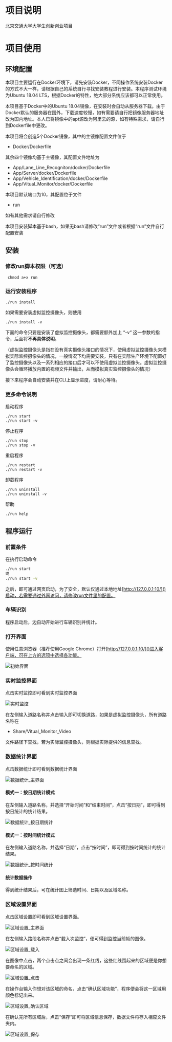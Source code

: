 # 项目说明
北京交通大学大学生创新创业项目
# 项目使用
## 环境配置
本项目主要运行在Docker环境下，请先安装Docker，不同操作系统安装Docker的方式不大一样，请根据自己的系统自行寻找安装教程进行安装。本程序测试环境为Ubuntu 18.04 LTS，根据Docker的特性，绝大部分系统应该都可以正常使用。

本项目基于Docker中的Ubuntu 18.04镜像，在安装时会自动从服务器下载。由于Docker默认的服务器在国外，下载速度较慢，如有需要请自行把镜像服务器地址改为国内地址。本人已将镜像中的apt源改为阿里云的源，如有特殊需求，请自行到Dockerfile中更改。

本项目将会创造5个Docker镜像，其中的主镜像配置文件位于
* Docker/Dockerfile

其余四个镜像均基于主镜像，其配置文件地址为
* App/Lane_Line_Recogniton/docker/Dockerfile
* App/Server/docker/Dockerfile
* App/Vehicle_Identification/docker/Dockerfile
* App/Vitual_Monitor/docker/Dockerfile

本项目默认端口为10，其配置位于文件
* run

如有其他需求请自行修改

本项目安装脚本基于bash，如果无bash请修改“run”文件或者根据“run”文件自行配置安装
## 安装
### 修改run脚本权限（可选）
```shell
 chmod a+x run
 ```

### 运行安装程序
```shell 
./run install
```

如果需要安装虚拟监控摄像头，则使用
```shell
./run install -v
```

下面的命令只要是安装了虚拟监控摄像头，都需要额外加上 “-v“ 这一参数的指令，后面将**不再具体说明**。

（虚拟监控摄像头是指在没有真实摄像头接口的情况下，使用虚拟监控摄像头来模拟实际监控摄像头的情况，一般情况下均需要安装，只有在实际生产环境下配置好了监控摄像头以及一系列相应的接口后才可以不使用虚拟监控摄像头。虚拟监控摄像头会循环播放内置的视频文件并输出，从而模拟真实监控摄像头的情况）

接下来程序会自动安装并在CLI上显示进度，请耐心等待。
### 更多命令说明
启动程序
```shell
./run start
./run start -v
```

停止程序
```shell
./run stop
./run stop -v
```
重启程序
```shell
./run restart 
./run restart -v
```

卸载程序
```shell
./run uninstall
./run uninstall -v
```
帮助
```shell
./run help
```

## 程序运行
### 前置条件
在执行启动命令
```bash
./run start
或
./run start -v
```
之后，即可通过网页启动，为了安全，默认仅通过本地地址[http://127.0.0.1:10/]()启动，若需要通过外网访问，请修改run文件里的配置。
### 车辆识别
程序启动后，边自动开始进行车辆识别并统计。
### 打开界面
使用任意浏览器（推荐使用Google Chrome）打开[http://127.0.0.1:10/]()进入客户端，可在上方的选项中选择各功能。

![初始界面](./md_images/home.png)
### 实时监控界面
点击实时监控即可看到实时监控界面

![实时监控](./md_images/monitor.png)

在左侧输入道路名称并点击输入即可切换道路，如果是虚拟监控摄像头，所有道路名称在
* Share/Vitual_Monitor_Video

文件路径下查找，若为实际监控摄像头，则根据实际提供的信息查找。

### 数据统计界面
点击数据统计即可看到数据统计界面

![数据统计_主界面](./md_images/data_analyze_1.png)

#### 模式一：按日期统计模式

在左侧输入道路名称，并选择“开始时间”和“结束时间”，点击“按日期”，即可得到按日统计的统计结果。

![数据统计_按日期统计](./md_images/data_analyze_2.png)
#### 模式一：按时间统计模式

在左侧输入道路名称，并选择“日期”，点击“按时间”，即可得到按时间统计的统计结果。

![数据统计_按时间统计](./md_images/data_analyze_3.png)

#### 统计数据操作

得到统计结果后，可在统计图上筛选时间、日期以及区域名称。

### 区域设置界面
点击区域设置即可看到区域设置界面。

![区域设置_主界面](./md_images/area_setting_1.png)

在左侧输入路段名称并点击“载入次监控”，便可得到监控当前帧的图像。

![区域设置_载入](./md_images/area_setting_2.png)

在图像中点击，两个点击点之间会出现一条红线，这些红线围起来的区域便是你想要命名的区域。

![区域设置_点击](./md_images/area_setting_3.png)

在操作台输入你想对该区域的命名，点击“确认区域功能”，程序便会将这一区域用颜色标记出来。

![区域设置_确认区域](./md_images/area_setting_4.png)

在确认完所有区域后，点击“保存”即可将区域信息保存，数据文件将存入相应文件夹内。

![区域设置_保存](./md_images/area_setting_5.png)